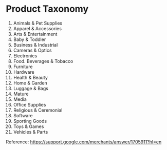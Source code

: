 # Product Taxonomy

1. Animals & Pet Supplies
2. Apparel & Accessories
3. Arts & Entertainment
4. Baby & Toddler
5. Business & Industrial
6. Cameras & Optics
7. Electronics
8. Food. Beverages & Tobacco
9. Furniture
10. Hardware
11. Health & Beauty
12. Home & Garden
13. Luggage & Bags
14. Mature
15. Media
16. Office Supplies
17. Religious & Ceremonial
18. Software
19. Sporting Goods
20. Toys & Games
21. Vehicles & Parts

Reference: https://support.google.com/merchants/answer/1705911?hl=en
